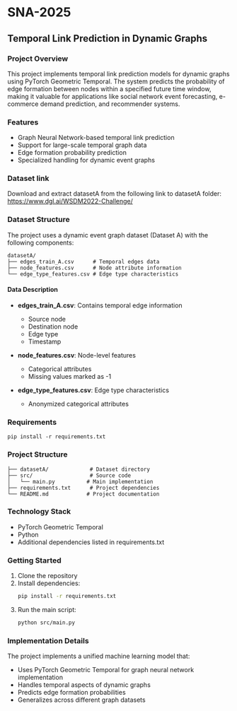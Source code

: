 # SNA-2025

## Temporal Link Prediction in Dynamic Graphs

### Project Overview
This project implements temporal link prediction models for dynamic graphs using PyTorch Geometric Temporal. The system predicts the probability of edge formation between nodes within a specified future time window, making it valuable for applications like social network event forecasting, e-commerce demand prediction, and recommender systems.

### Features
- Graph Neural Network-based temporal link prediction
- Support for large-scale temporal graph data
- Edge formation probability prediction
- Specialized handling for dynamic event graphs
### Dataset link
Download and extract datasetA from the following link to datasetA folder:
https://www.dgl.ai/WSDM2022-Challenge/

### Dataset Structure
The project uses a dynamic event graph dataset (Dataset A) with the following components:

```
datasetA/
├── edges_train_A.csv      # Temporal edges data
├── node_features.csv      # Node attribute information
└── edge_type_features.csv # Edge type characteristics
```

#### Data Description
- **edges_train_A.csv**: Contains temporal edge information
  - Source node
  - Destination node
  - Edge type
  - Timestamp

- **node_features.csv**: Node-level features
  - Categorical attributes
  - Missing values marked as -1

- **edge_type_features.csv**: Edge type characteristics
  - Anonymized categorical attributes

### Requirements
```
pip install -r requirements.txt
```

### Project Structure
```
├── datasetA/             # Dataset directory
├── src/                  # Source code
│   └── main.py          # Main implementation
├── requirements.txt      # Project dependencies
└── README.md            # Project documentation
```

### Technology Stack
- PyTorch Geometric Temporal
- Python
- Additional dependencies listed in requirements.txt

### Getting Started
1. Clone the repository
2. Install dependencies:
   ```bash
   pip install -r requirements.txt
   ```
3. Run the main script:
   ```bash
   python src/main.py
   ```

### Implementation Details
The project implements a unified machine learning model that:
- Uses PyTorch Geometric Temporal for graph neural network implementation
- Handles temporal aspects of dynamic graphs
- Predicts edge formation probabilities
- Generalizes across different graph datasets

